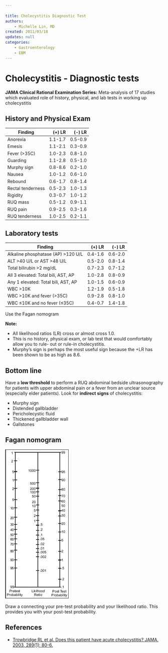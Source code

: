 ```yaml
---

title: Cholecystitis Diagnostic Test
authors:
    - Michelle Lin, MD
created: 2011/03/18
updates: null
categories:
    - Gastroenterology
    - EBM
---
```


# Cholecystitis - Diagnostic tests

**JAMA Clinical Rational Examination Series:**
Meta-analysis of 17 studies which evaluated role of history, physical, and lab tests in working up cholecystitis

## History and Physical Exam

| **Finding**       | **(+) LR** | **(-) LR** |
| ----------------- | ---------: | ---------: |
| Anorexia          |    1.1-1.7 |    0.5-0.9 |
| Emesis            |    1.1-2.1 |    0.3-0.9 |
| Fever (>35C)      |    1.0-2.3 |    0.8-1.0 |
| Guarding          |    1.1-2.8 |    0.5-1.0 |
| Murphy sign       |    0.8-8.6 |    0.2-1.0 |
| Nausea            |    1.0-1.2 |    0.6-1.0 |
| Rebound           |    0.6-1.7 |    0.8-1.4 |
| Rectal tenderness |    0.5-2.3 |    1.0-1.3 |
| Rigidity          |    0.3-0.7 |    1.0-1.2 |
| RUQ mass          |    0.5-1.2 |    0.9-1.1 |
| RUQ pain          |    0.9-2.5 |    0.3-1.6 |
| RUQ tenderness    |    1.0-2.5 |    0.2-1.1 |

## Laboratory tests

| **Finding**                         | **(+) LR** | **(-) LR** |
| ----------------------------------- | ---------: | ---------: |
| Alkaline phosphatase (AP) >120 U/L  |    0.4-1.6 |    0.6-2.0 |
| ALT >40 U/L or AST >48 U/L          |    0.5-2.0 |    0.8-1.4 |
| Total bilirubin >2 mg/dL            |    0.7-2.3 |    0.7-1.2 |
| All 3 elevated: Total bili, AST, AP |    1.0-2.8 |    0.8-0.9 |
| Any 1 elevated: Total bili, AST, AP |    1.0-1.5 |    0.6-0.9 |
| WBC >10K                            |    1.2-1.9 |    0.5-1.8 |
| WBC >10K and fever (>35C)           |    0.9-2.8 |    0.8-1.0 |
| WBC ≤10K and no fever (≤35C)        |    0.4-0.7 |    1.4-1.8 |

Use the Fagan nomogram

**Note:**

- All likelihood ratios (LR) cross or almost cross 1.0.
- This is no history, physical exam, or lab test that would comfortably allow you to rule- out or rule-in cholecystitis.
- Murphy’s sign is perhaps the most useful sign because the +LR has been shown to be as high as 8.6.

## Bottom line

Have a **low threshold** to perform a RUQ abdominal bedside ultrasonography for patients with upper abdominal pain or a fever from an unclear source (especially elder patients). Look for **indirect signs** of cholecystitis:

- Murphy sign
- Distended gallbladder
- Pericholecystic fluid
- Thickened gallbladder wall 
- Gallstones

## Fagan nomogram

![](image-1.png)

Draw a connecting your pre-test probability and your likelihood ratio. This provides you with your post-test probability.

## References

- [Trowbridge RL et al. Does this patient have acute cholecystitis? JAMA. 2003, 289(1): 80-6.](https://www.ncbi.nlm.nih.gov/pubmed/?term=12503981)
